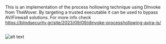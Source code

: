 This is an implementation of the process hollowing technique using DInvoke from TheWover.
By targeting a trusted executable it can be used to bypass AV/Firewall solutions.
For more info check https://blindsecurity.gr/site/2023/09/09/dinvoke-processhollowing-avira-is/


## 
![alt text](https://github.com/k4z01/DInvoke-ProcessHollowing/blob/main/PoC.gif?raw=true)
